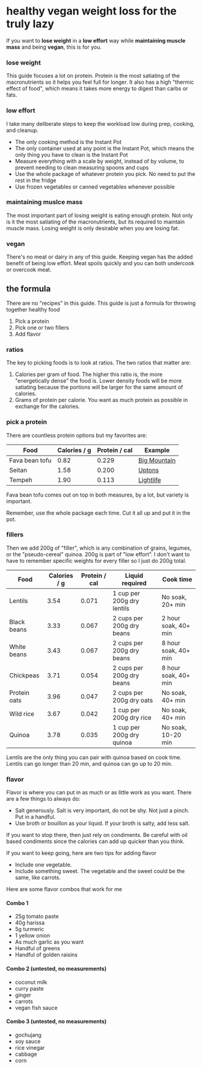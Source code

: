 # healthy vegan weight loss for the truly lazy
If you want to **lose weight** in a **low effort** way while **maintaining muscle mass** and being **vegan**, this is for you. 

### lose weight
This guide focuses a lot on protein. Protein is the most satiating of the macronutrients so it helps you feel full for longer. It also has a high "thermic effect of food", which means it takes more energy to digest than carbs or fats.

### low effort
I take many deliberate steps to keep the workload low during prep, cooking, and cleanup.
* The only cooking method is the Instant Pot
* The only container used at any point is the Instant Pot, which means the only thing you have to clean is the Instant Pot
* Measure everything with a scale by weight, instead of by volume, to prevent needing to clean measuring spoons and cups
* Use the whole package of whatever protein you pick. No need to put the rest in the fridge
* Use frozen vegetables or canned vegetables whenever possible

### maintaining muslce mass
The most important part of losing weight is eating enough protein. Not only is it the most satiating of the macronutrients, but its required to maintain muscle mass. Losing weight is only desirable when you are losing fat.

### vegan
There's no meat or dairy in any of this guide. Keeping vegan has the added benefit of being low effort. Meat spoils quickly and you can both undercook or overcook meat. 

## the formula
There are no "recipes" in this guide. This guide is just a formula for throwing together healthy food
1. Pick a protein
2. Pick one or two fillers
3. Add flavor

### ratios
The key to picking foods is to look at ratios. The two ratios that matter are:
1. Calories per gram of food. The higher this ratio is, the more "energetically dense" the food is. Lower density foods will be more satiating because the portions will be larger for the same amount of calories.
2. Grams of protein per calorie. You want as much protein as possible in exchange for the calories.



### pick a protein
There are countless protein options but my favorites are:

| Food           | Calories / g | Protein / cal | Example |
|----------------|--------------|---------------|---------|
| Fava bean tofu |    0.82      |   0.229       |[Big Mountain](https://bigmountainfoods.com/products/soy-free-tofu)|
| Seitan         |    1.58      |   0.200       |[Uptons](https://veganessentials.com/products/upton-s-naturals-traditional-seitan)|
| Tempeh         |    1.90      |   0.113       |[Lightlife](https://lightlife.com/product/original-tempeh/)|

Fava bean tofu comes out on top in both measures, by a lot, but variety is important.

Remember, use the whole package each time. Cut it all up and put it in the pot.

### fillers
Then we add 200g of "filler", which is any combination of grains, legumes, or the "pseudo-cereal" quinoa. 200g is part of "low effort". I don't want to have to remember specific weights for every filler so I just do 200g total.


| Food           | Calories / g | Protein / cal | Liquid required              | Cook time            |
|----------------|--------------|---------------|------------------------------|----------------------|
| Lentils        |    3.54      |   0.071       | 1 cup per 200g dry lentils   | No soak, 20+ min     |
| Black beans    |    3.33      |   0.067       | 2 cups per 200g dry beans    | 2 hour soak, 40+ min |
| White beans    |    3.43      |   0.067       | 2 cups per 200g dry beans    | 8 hour soak, 40+ min |
| Chickpeas      |    3.71      |   0.054       | 2 cups per 200g dry beans    | 8 hour soak, 40+ min |
| Protein oats   |    3.96      |   0.047       | 2 cups per 200g dry oats     | No soak, 40+ min     |
| Wild rice      |    3.67      |   0.042       | 1 cup per 200g dry rice      | No soak, 40+ min     |
| Quinoa         |    3.78      |   0.035       | 1 cup per 200g dry quinoa    | No soak, 10-20 min   |

Lentils are the only thing you can pair with quinoa based on cook time. Lentils can go longer than 20 min, and quinoa can go up to 20 min.


### flavor
Flavor is where you can put in as much or as little work as you want. There are a few things to always do:
* Salt generously. Salt is very important, do not be shy. Not just a pinch. Put in a handful.
* Use broth or bouillon as your liquid. If your broth is salty, add less salt.

If you want to stop there, then just rely on condiments. Be careful with oil based condiments since the calories can add up quicker than you think.

If you want to keep going, here are two tips for adding flavor
* Include one vegetable.
* Include something sweet. The vegetable and the sweet could be the same, like carrots.

Here are some flavor combos that work for me


#### Combo 1
* 25g tomato paste
* 40g harissa
* 5g turmeric
* 1 yellow onion
* As much garlic as you want
* Handful of greens
* Handful of golden raisins

#### Combo 2 (untested, no measurements)
* coconut milk
* curry paste
* ginger
* carrots
* vegan fish sauce

#### Combo 3 (untested, no measurements)
* gochujang
* soy sauce
* rice vinegar
* cabbage
* corn
